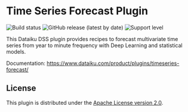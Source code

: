 # Time Series Forecast Plugin

![Build status](https://github.com/dataiku/dss-plugin-timeseries-forecast/actions/workflows/auto-make.yml/badge.svg) ![GitHub release (latest by date)](https://img.shields.io/github/v/release/dataiku/dss-plugin-timeseries-forecast?logo=github) ![Support level](https://img.shields.io/badge/support-Tier%202-yellowgreen)

This Dataiku DSS plugin provides recipes to forecast multivariate time series from year to minute frequency with Deep Learning and statistical models.

Documentation: https://www.dataiku.com/product/plugins/timeseries-forecast/

## License

This plugin is distributed under the [Apache License version 2.0](LICENSE).
